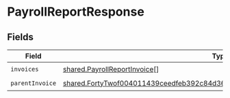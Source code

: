 # PayrollReportResponse


## Fields

| Field                                                                                                                                                                          | Type                                                                                                                                                                           | Required                                                                                                                                                                       | Description                                                                                                                                                                    |
| ------------------------------------------------------------------------------------------------------------------------------------------------------------------------------ | ------------------------------------------------------------------------------------------------------------------------------------------------------------------------------ | ------------------------------------------------------------------------------------------------------------------------------------------------------------------------------ | ------------------------------------------------------------------------------------------------------------------------------------------------------------------------------ |
| `invoices`                                                                                                                                                                     | [shared.PayrollReportInvoice](../../models/shared/payrollreportinvoice.md)[]                                                                                                   | :heavy_check_mark:                                                                                                                                                             | N/A                                                                                                                                                                            |
| `parentInvoice`                                                                                                                                                                | [shared.FortyTwof004011439ceedfeb392c84d36ad40443a5a0446d1efa02369c56e930a1c07](../../models/shared/fortytwof004011439ceedfeb392c84d36ad40443a5a0446d1efa02369c56e930a1c07.md) | :heavy_check_mark:                                                                                                                                                             | N/A                                                                                                                                                                            |